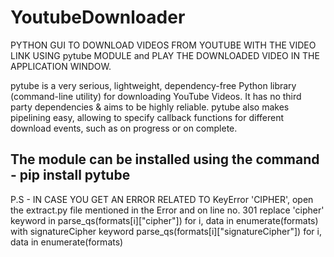 # YoutubeDownloader
PYTHON GUI TO DOWNLOAD VIDEOS FROM YOUTUBE WITH THE VIDEO LINK USING pytube MODULE and PLAY THE DOWNLOADED VIDEO IN THE APPLICATION WINDOW.

pytube is a very serious, lightweight, dependency-free Python library (command-line utility) for downloading YouTube Videos. It has no third party dependencies & aims to be highly reliable. pytube also makes pipelining easy, allowing to specify callback functions for different download events, such as on progress or on complete.

## The module can be installed using the command - pip install pytube

P.S - IN CASE YOU GET AN ERROR RELATED TO KeyError 'CIPHER', open the extract.py file mentioned in the Error and on line no. 301 replace 'cipher' keyword in parse_qs(formats[i]["cipher"]) for i, data in enumerate(formats) with signatureCipher keyword parse_qs(formats[i]["signatureCipher"]) for i, data in enumerate(formats)
